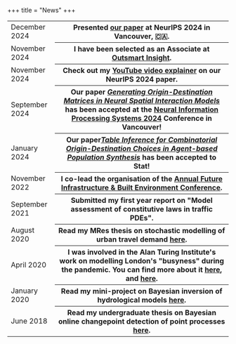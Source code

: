 +++
title = "News"
+++

<table>
  <tr>
    <td>December 2024</td>
    <th>Presented <a href="https://www.linkedin.com/feed/update/urn:li:activity:7274518007320633344/", target="_blank">our    paper</a> at NeurIPS 2024 in Vancouver, 🇨🇦.</th>
  </tr>
  <tr>
    <td>November 2024</td>
    <th>I have been selected as an Associate at <a href="https://www.outsmartinsight.com/", target="_blank">Outsmart Insight</a>.</th>
  </tr>
  <tr>
    <td>November 2024</td>
    <th>Check out my <a href="https://www.youtube.com/watch?v=Rv9sNkG5N-0", target="_blank">YouTube video explainer</a> on our NeurIPS 2024 paper.</th>
  </tr>
  <tr>
    <td>September 2024</td>
    <th> Our paper <a href="https://arxiv.org/abs/2410.07352", target="_blank"><i>Generating Origin-Destination Matrices in Neural Spatial Interaction Models</i></a> has been accepted at the <a href="https://neurips.cc/virtual/2024/poster/94266", target="_blank">Neural Information Processing Systems 2024</a> Conference in Vancouver! </th>
  </tr>
  <tr>
    <td>January 2024</td>
    <th>Our paper<a href="https://onlinelibrary.wiley.com/doi/10.1002/sta4.656", target="_blank"><i>Table Inference for Combinatorial Origin-Destination Choices in Agent-based Population Synthesis</i></a> has been accepted to Stat!</th>
  </tr>
  <tr>
    <td>November 2022</td>
    <th>I co-lead the organisation of the <a href="https://www.fibe-cdt.eng.cam.ac.uk/news/fibe2-conference", target="_blank">Annual Future Infrastructure & Built Environment Conference</a>.</th>
  </tr>
  <tr>
    <td>September 2021</td>
    <th>Submitted my first year report on "Model assessment of constitutive laws in traffic PDEs"</a>.</th>
  </tr>
  <tr>
    <td>August 2020</td>
    <th>Read my MRes thesis on stochastic modelling of urban travel demand <a href="../projects/stochastic-modelling-of-urban-travel-demand/">here</a>.</th>
  </tr>
  <tr>
    <td>April 2020</td>
    <th>I was involved in the Alan Turing Institute's work on modelling London's "busyness" during the pandemic. You can find more about it <a href="https://www.lrfoundation.org.uk/en/news/understanding-londons-busyness/", target="_blank">here</a>, and <a href="https://www.fibe-cdt.eng.cam.ac.uk/news/YannisZachosNews", target="_blank">here</a>.</th>
  </tr>
  <tr>
    <td>January 2020</td>
    <th>Read my mini-project on Bayesian inversion of hydrological models <a href="../projects/bayesian-hydrological-modelling/">here</a>.</th>
  </tr>
  <tr>
    <td>June 2018</td>
    <th>Read my undergraduate thesis on Bayesian online changepoint detection of point processes <a href="../projects/bayesian-online-changepoint-detection-of-point-processes/">here</a>.</th>
  </tr>
</table>
